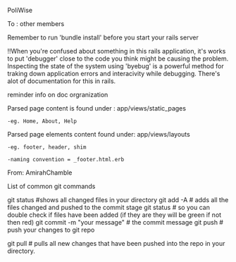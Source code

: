 PoliWise

To : other members

Remember to run 'bundle install' before you start your rails server 

!!When you're confused about something in this rails application, it's works to put 'debugger' close to the 
 code you think might be causing the problem. Inspecting the state of the system using 'byebug' is a powerful
 method for traking down application errors and interacivity while debugging. There's alot of documentation 
 for this in rails. 

reminder info on doc orgranization

Parsed page content is found under : app/views/static_pages

    -eg. Home, About, Help
    
Parsed page elements content found under: app/views/layouts

    -eg. footer, header, shim
    
    -naming convention = _footer.html.erb
    
From: AmirahChamble    


List of common git commands

git status                        #shows all changed files in your directory
git add -A                        # adds all the files changed and pushed to the commit stage
git status                        # so you can double check if files have been added (if they are they 
                                    will be green if not then red)
git commit -m "your message"      # the commit message
git push                          # push your changes to git repo

git pull # pulls all new changes that have been pushed into the repo in your directory.